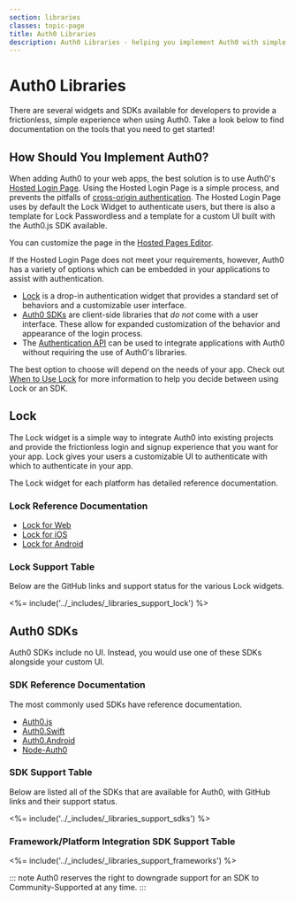 ```yaml
---
section: libraries
classes: topic-page
title: Auth0 Libraries
description: Auth0 Libraries - helping you implement Auth0 with simple efficiency
---
```


<div class="topic-page-header">
<div data-name="example" class="topic-page-badge"></div>
<h1>Auth0 Libraries</h1>
<p>
  There are several widgets and SDKs available for developers to provide a frictionless, simple experience when using Auth0. Take a look below to find documentation on the tools that you need to get started!
</p>
</div>

## How Should You Implement Auth0?

When adding Auth0 to your web apps, the best solution is to use Auth0's [Hosted Login Page](/hosted-pages/login). Using the Hosted Login Page is a simple process, and prevents the pitfalls of [cross-origin authentication](/cross-origin-authentication). The Hosted Login Page uses by default the Lock Widget to authenticate users, but there is also a template for Lock Passwordless and a template for a custom UI built with the Auth0.js SDK available. 

You can customize the page in the [Hosted Pages Editor](${manage_url}/#/login_page).

If the Hosted Login Page does not meet your requirements, however, Auth0 has a variety of options which can be embedded in your applications to assist with authentication.

* [Lock](#lock-login-signup-widgets) is a drop-in authentication widget that provides a standard set of behaviors and a customizable user interface.
* [Auth0 SDKs](#auth0-sdks) are client-side libraries that *do not* come with a user interface. These allow for expanded customization of the behavior and appearance of the login process.
* The [Authentication API](/api-auth) can be used to integrate applications with Auth0 without requiring the use of Auth0's libraries.

The best option to choose will depend on the needs of your app. Check out [When to Use Lock](/libraries/when-to-use-lock) for more information to help you decide between using Lock or an SDK.

## Lock

The Lock widget is a simple way to integrate Auth0 into existing projects and provide the frictionless login and signup experience that you want for your app. Lock gives your users a customizable UI to authenticate with which to authenticate in your app.

The Lock widget for each platform has detailed reference documentation.

### Lock Reference Documentation

<ul class="topic-links">
  <li>
    <i class="icon icon-budicon-715"></i><a href="https://auth0.com/docs/libraries/lock"> Lock for Web</a>
  </li>
  <li>
    <i class="icon icon-budicon-715"></i><a href="https://auth0.com/docs/libraries/lock-ios"> Lock for iOS</a>
  </li>
  <li>
    <i class="icon icon-budicon-715"></i><a href="https://auth0.com/docs/libraries/lock-android"> Lock for Android</a>
  </li>
</ul>

### Lock Support Table

Below are the GitHub links and support status for the various Lock widgets.

<%= include('../_includes/_libraries_support_lock') %>


## Auth0 SDKs

Auth0 SDKs include no UI. Instead, you would use one of these SDKs alongside your custom UI.

### SDK Reference Documentation

The most commonly used SDKs have reference documentation.

<ul class="topic-links">
  <li>
    <i class="icon icon-budicon-715"></i><a href="https://auth0.com/docs/libraries/auth0js"> Auth0.js</a>
  </li>
  <li>
    <i class="icon icon-budicon-715"></i><a href="https://auth0.com/docs/libraries/auth0-swift"> Auth0.Swift</a>
  </li>
  <li>
    <i class="icon icon-budicon-715"></i><a href="https://auth0.com/docs/libraries/auth0-android"> Auth0.Android</a>
  </li>
  <li>
    <i class="icon icon-budicon-715"></i><a href="https://auth0.github.io/node-auth0/"> Node-Auth0</a>
  </li>
</ul>

### SDK Support Table

Below are listed all of the SDKs that are available for Auth0, with GitHub links and their support status.

<%= include('../_includes/_libraries_support_sdks') %>


### Framework/Platform Integration SDK Support Table

<%= include('../_includes/_libraries_support_frameworks') %>


::: note
Auth0 reserves the right to downgrade support for an SDK to Community-Supported at any time.
:::
